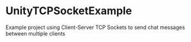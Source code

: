 # UnityTCPSocketExample
Example project using Client-Server TCP Sockets to send chat messages between multiple clients
